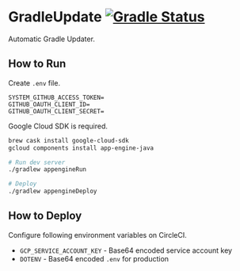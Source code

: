 # GradleUpdate [![Gradle Status](https://gradleupdate.appspot.com/int128/gradleupdate/status.svg)](https://gradleupdate.appspot.com/int128/gradleupdate/status)

Automatic Gradle Updater.


## How to Run

Create `.env` file.

```properties
SYSTEM_GITHUB_ACCESS_TOKEN=
GITHUB_OAUTH_CLIENT_ID=
GITHUB_OAUTH_CLIENT_SECRET=
```

Google Cloud SDK is required.

```sh
brew cask install google-cloud-sdk
gcloud components install app-engine-java

# Run dev server
./gradlew appengineRun

# Deploy
./gradlew appengineDeploy
```


## How to Deploy

Configure following environment variables on CircleCI.

- `GCP_SERVICE_ACCOUNT_KEY` - Base64 encoded service account key
- `DOTENV` - Base64 encoded `.env` for production
